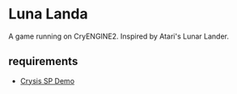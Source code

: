 Luna Landa
===========

A game running on CryENGINE2.
Inspired by Atari's Lunar Lander.

requirements
----------

- [Crysis SP Demo](http://www.crysisdemo.com/)
